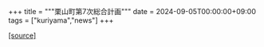 +++
title = """栗山町第7次総合計画"""
date = 2024-09-05T00:00:00+09:00
tags = ["kuriyama","news"]
+++


[[source]](https://www.town.kuriyama.hokkaido.jp/soshiki/31/21905.html)
